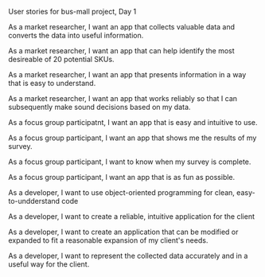 User stories for bus-mall project, Day 1

As a market researcher, I want an app that collects valuable data and converts the data into useful information.

As a market researcher, I want an app that can help identify the most desireable of 20 potential SKUs.

As a market researcher, I want an app that presents information in a way that is easy to understand.

As a market researcher, I want an app that works reliably so that I can subsequently make sound decisions based on my data.

As a focus group participatnt, I want an app that is easy and intuitive to use.

As a focus group participant, I want an app that shows me the results of my survey.

As a focus group participant, I want to know when my survey is complete.

As a focus group participant, I want an app that is as fun as possible.

As a developer, I want to use object-oriented programming for clean, easy-to-undderstand code

As a developer, I want to create a reliable, intuitive application for the client

As a developer, I want to create an application that can be modified or expanded to fit a reasonable expansion of my client's needs.

As a developer, I want to represent the collected data accurately and in a useful way for the client.